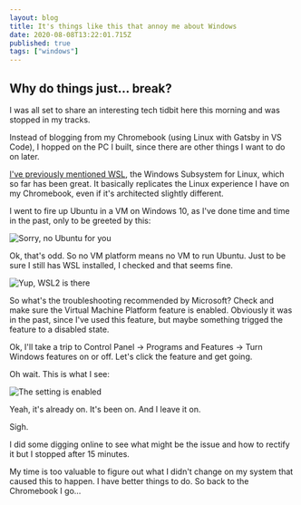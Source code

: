 ```yaml
---
layout: blog
title: It's things like this that annoy me about Windows
date: 2020-08-08T13:22:01.715Z
published: true
tags: ["windows"]
---
```

## Why do things just... break?

I was all set to share an interesting tech tidbit here this morning and was stopped in my tracks. 

Instead of blogging from my Chromebook (using Linux with Gatsby in VS Code), I hopped on the PC I built, since there are other things I want to do on later. 

[I've previously mentioned WSL](https://www.kctofel.com/2020-07-18-interesting-developing-in-ubuntu-through-vs-code-running-in-wsl2-1/), the Windows Subsystem for Linux, which so far has been great. It basically replicates the Linux experience I have on my Chromebook, even if it's architected slightly different.

I went to fire up Ubuntu in a VM on Windows 10, as I've done time and time in the past, only to be greeted by this:

![Sorry, no Ubuntu for you](virtual-machine-platform-windows.jpg)

Ok, that's odd. So no VM platform means no VM to run Ubuntu. Just to be sure I still has WSL installed, I checked and that seems fine.

![Yup, WSL2 is there](..src/images/wsl-check.jpg)

So what's the troubleshooting recommended by Microsoft? Check and make sure the Virtual Machine Platform feature is enabled. Obviously it was in the past, since I've used this feature, but maybe something trigged the feature to a disabled state.

Ok, I'll take a trip to Control Panel -> Programs and Features -> Turn Windows features on or off. Let's click the feature and get going.

Oh wait. This is what I see:

![The setting is enabled](..src/images/virtual-machine-platform.jpg)

Yeah, it's already on. It's been on. And I leave it on. 

Sigh.

I did some digging online to see what might be the issue and how to rectify it but I stopped after 15 minutes. 

My time is too valuable to figure out what I didn't change on my system that caused this to happen. I have better things to do. So back to the Chromebook I go...
